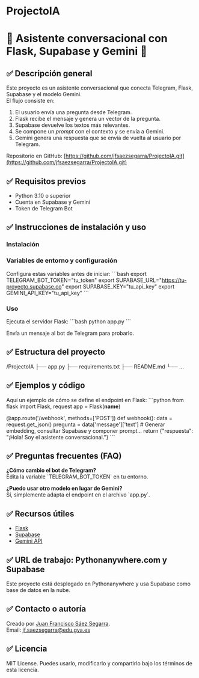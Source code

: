 
# ProjectoIA 
# 🚀 Asistente conversacional con Flask, Supabase y Gemini 🤖

## ✅ Descripción general
Este proyecto es un asistente conversacional que conecta Telegram, Flask, Supabase y el modelo Gemini.  
El flujo consiste en:
1. El usuario envía una pregunta desde Telegram.
2. Flask recibe el mensaje y genera un vector de la pregunta.
3. Supabase devuelve los textos más relevantes.
4. Se compone un *prompt* con el contexto y se envía a Gemini.
5. Gemini genera una respuesta que se envía de vuelta al usuario por Telegram.

Repositorio en GitHub: [https://github.com/jfsaezsegarra/ProjectoIA.git](https://github.com/jfsaezsegarra/ProjectoIA.git)

## ✅ Requisitos previos
- Python 3.10 o superior
- Cuenta en Supabase y Gemini
- Token de Telegram Bot

## ✅ Instrucciones de instalación y uso

### Instalación

### Variables de entorno y configuración
Configura estas variables antes de iniciar:
\`\`\`bash
export TELEGRAM_BOT_TOKEN="tu_token"
export SUPABASE_URL="https://tu-proyecto.supabase.co"
export SUPABASE_KEY="tu_api_key"
export GEMINI_API_KEY="tu_api_key"
\`\`\`

### Uso
Ejecuta el servidor Flask:
\`\`\`bash
python app.py
\`\`\`

Envía un mensaje al bot de Telegram para probarlo.

## ✅ Estructura del proyecto

/ProjectoIA
├── app.py
├── requirements.txt
├── README.md
└── ...


## ✅ Ejemplos y código
Aquí un ejemplo de cómo se define el endpoint en Flask:
\`\`\`python
from flask import Flask, request
app = Flask(__name__)

@app.route('/webhook', methods=['POST'])
def webhook():
    data = request.get_json()
    pregunta = data['message']['text']
    # Generar embedding, consultar Supabase y componer prompt...
    return {"respuesta": "¡Hola! Soy el asistente conversacional."}
\`\`\`

## ✅ Preguntas frecuentes (FAQ)
**¿Cómo cambio el bot de Telegram?**  
Edita la variable \`TELEGRAM_BOT_TOKEN\` en tu entorno.

**¿Puedo usar otro modelo en lugar de Gemini?**  
Sí, simplemente adapta el endpoint en el archivo \`app.py\`.

## ✅ Recursos útiles
- [Flask](https://flask.palletsprojects.com/)
- [Supabase](https://supabase.com/docs)
- [Gemini API](https://developers.google.com/)

## ✅ URL de trabajo: Pythonanywhere.com y Supabase
Este proyecto está desplegado en Pythonanywhere y usa Supabase como base de datos en la nube.

## ✅ Contacto o autoría
Creado por [Juan Francisco Sáez Segarra](https://github.com/jfsaezsegarra).  
Email: jf.saezsegarra@edu.gva.es

## ✅ Licencia
MIT License. Puedes usarlo, modificarlo y compartirlo bajo los términos de esta licencia.



